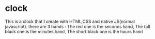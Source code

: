 # clock
This is a clock that I create with HTML,CSS and native JS(normal javascript).
there are 3 hands : The red one is the seconds hand,
                    The tall black one is the minutes hand,
                    The short black one is the hours hand
